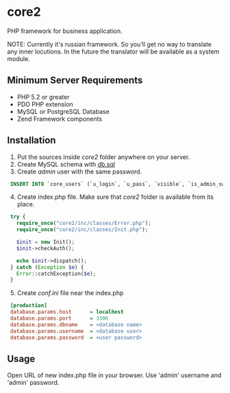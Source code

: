 core2
=====
PHP framework for business application.

NOTE: Currently it's russian framework. So you'll get no way to translate any inner locutions. In the future the translator will be available as a system module.

Minimum Server Requirements
---------------------------

* PHP 5.2 or greater
* PDO PHP extension
* MySQL or PostgreSQL Database
* Zend Framework components


Installation
------------
1. Put the sources inside *core2* folder anywhere on your server.
2. Create MySQL schema with [db.sql](db.sql)
3. Create *admin* user with the same password.
 ```sql
  INSERT INTO `core_users` (`u_login`, `u_pass`, `visible`, `is_admin_sw`) VALUES ('admin', 'ad7123ebca969de21e49c12a7d69ce25', 'Y', 'Y');
  ```

4. Create index.php file. Make sure that *core2* folder is available from its place.
 ```php
  try {
  	require_once("core2/inc/classes/Error.php");
  	require_once("core2/inc/classes/Init.php");
 
  	$init = new Init();
  	$init->checkAuth();
 
  	echo $init->dispatch();
  } catch (Exception $e) {
  	Error::catchException($e);
  }
 ```
5. Create *conf.ini* file near the index.php
 
 ```ini
  [production]
  database.params.host      = localhost
  database.params.port      = 3306
  database.params.dbname    = <database name>
  database.params.username  = <database user>
  database.params.password  = <user password>
 ```

Usage
-----
Open URL of new index.php file in your browser. Use 'admin' username and 'admin' password.
